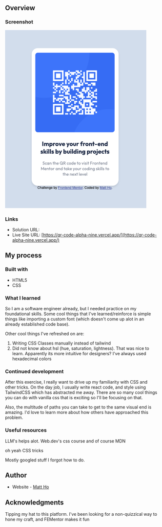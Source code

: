 ## Overview

### Screenshot

![Screenshot](./screenshot.png)

### Links

- Solution URL: []()
- Live Site URL: [https://qr-code-alpha-nine.vercel.app/](https://qr-code-alpha-nine.vercel.app/)

## My process

### Built with

- HTML5
- CSS


### What I learned

So I am a software engineer already, but I needed practice on my foundational skills. Some cool things that I've learned/reinforce is simple things like importing a custom font (which doesn't come up alot in an already established code base).

Other cool things I've refreshed on are:
1. Writing CSS Classes manually instead of tailwind
2. Did not know about hsl (hue, saturation, lightness). That was nice to learn. Apparently its more intuitive for designers? I've always used hexadecimal colors


### Continued development
After this exercise, I really want to drive up my familiarity with CSS and other tricks. On the day job, I usually write react code, and style using TailwindCSS which has abstracted me away. There are so many cool things you can do with vanilla css that is exciting so I'll be focusing on that.

Also, the multitude of paths you can take to get to the same visual end is amazing. I'd love to learn more about how others have approached this problem.


### Useful resources

LLM's helps alot.
Web.dev's css course
and of course MDN

oh yeah CSS tricks

Mostly googled stuff I forgot how to do.

## Author

- Website - [Matt Ho](https://mattbho.com)

## Acknowledgments
Tipping my hat to this platform. I've been looking for a non-quizzical way to hone my craft, and FEMentor makes it fun
